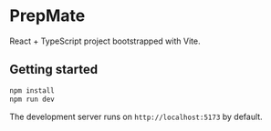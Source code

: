 # PrepMate

React + TypeScript project bootstrapped with Vite.

## Getting started

```bash
npm install
npm run dev
```

The development server runs on `http://localhost:5173` by default.
